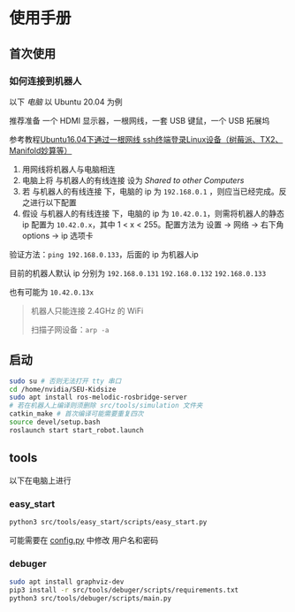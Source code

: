 # 使用手册

## 首次使用

### 如何连接到机器人

以下 *电脑* 以 Ubuntu 20.04 为例

推荐准备 一个 HDMI 显示器，一根网线，一套 USB 键鼠，一个 USB 拓展坞

参考教程[Ubuntu16.04下通过一根网线 ssh终端登录Linux设备（树莓派、TX2、Manifold妙算等）](https://blog.csdn.net/X_kh_2001/article/details/80487987)

1. 用网线将机器人与电脑相连
2. 电脑上将 与机器人的有线连接 设为 *Shared to other Computers*
3. 若 与机器人的有线连接 下，电脑的 ip 为 `192.168.0.1` ，则应当已经完成。反之进行以下配置
4. 假设 与机器人的有线连接 下，电脑的 ip 为 `10.42.0.1`，则需将机器人的静态 ip 配置为 `10.42.0.x`，其中 1 < x < 255。配置方法为 设置 -> 网络 -> 右下角options -> ip 选项卡

验证方法：`ping 192.168.0.133`，后面的 ip 为机器人ip

目前的机器人默认 ip 分别为 `192.168.0.131` `192.168.0.132` `192.168.0.133`

也有可能为 `10.42.0.13x`

> 机器人只能连接 2.4GHz 的 WiFi
> 
> 扫描子网设备：`arp -a`

## 启动

```Bash
sudo su # 否则无法打开 tty 串口
cd /home/nvidia/SEU-Kidsize
sudo apt install ros-melodic-rosbridge-server
# 若在机器人上编译则须删除 src/tools/simulation 文件夹
catkin_make # 首次编译可能需要重复四次
source devel/setup.bash
roslaunch start start_robot.launch
```

## tools

以下在电脑上进行

### easy_start

```Bash
python3 src/tools/easy_start/scripts/easy_start.py
```

可能需要在 [config.py](../src/tools/easy_start/scripts/config.py) 中修改 用户名和密码

### debuger

```Bash
sudo apt install graphviz-dev
pip3 install -r src/tools/debuger/scripts/requirements.txt
python3 src/tools/debuger/scripts/main.py
```

